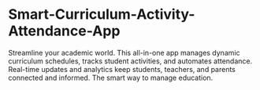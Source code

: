 # Smart-Curriculum-Activity-Attendance-App
Streamline your academic world. This all-in-one app manages dynamic curriculum schedules, tracks student activities, and automates attendance. Real-time updates and analytics keep students, teachers, and parents connected and informed. The smart way to manage education.
